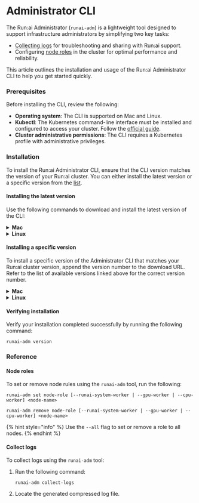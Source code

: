 # Administrator CLI

The Run:ai Administrator  (`runai-adm`) is a lightweight tool designed to support infrastructure administrators by simplifying two key tasks:

* [Collecting logs](../../infrastructure-procedures/logs-collection.md) for troubleshooting and sharing with Run:ai support.
* Configuring [node roles](../../advanced-setup/node-roles.md) in the cluster for optimal performance and reliability.

This article outlines the installation and usage of the Run:ai Administrator CLI to help you get started quickly.

### Prerequisites

Before installing the CLI, review the following:

* **Operating system**: The CLI is supported on Mac and Linux.
* **Kubectl**: The Kubernetes command-line interface must be installed and configured to access your cluster. Follow the [official guide](https://kubernetes.io/docs/tasks/tools/install-kubectl/).
* **Cluster administrative permissions**: The CLI requires a Kubernetes profile with administrative privileges.

### Installation

To install the Run:ai Administrator CLI, ensure that the CLI version matches the version of your Run:ai cluster. You can either install the latest version or a specific version from the [list](https://runai.jfrog.io/ui/native/cli/runai-admin-cli/).

#### Installing the latest version

Use the following commands to download and install the latest version of the CLI:

<details>

<summary><strong>Mac</strong></summary>

```bash
wget --content-disposition https://app.run.ai/v1/k8s/admin-cli/darwin  
chmod +x runai-adm  
sudo mv runai-adm /usr/local/bin/runai-adm
```

</details>

<details>

<summary><strong>Linux</strong></summary>

```bash
wget --content-disposition https://app.run.ai/v1/k8s/admin-cli/linux  
chmod +x runai-adm  
sudo mv runai-adm /usr/local/bin/runai-adm
```

</details>

#### Installing a specific version

To install a specific version of the Administrator CLI that matches your Run:ai cluster version, append the version number to the download URL. Refer to the list of available versions linked above for the correct version number.

<details>

<summary><strong>Mac</strong></summary>

```bash
wget --content-disposition https://app.run.ai/v1/k8s/admin-cli/<version>/darwin # Replace <version> with the desired version in the format vX.X.X (e.g., v2.19.5) 
chmod +x runai-adm  
sudo mv runai-adm /usr/local/bin/runai-adm
```

</details>

<details>

<summary><strong>Linux</strong></summary>

```bash
wget --content-disposition https://app.run.ai/v1/k8s/admin-cli/<version>/linux # Replace <version> with the desired version in the format vX.X.X (e.g., v2.19.5)
chmod +x runai-adm  
sudo mv runai-adm /usr/local/bin/runai-adm
```

</details>

#### Verifying installation

Verify your installation completed successfully by running the following command:

```
runai-adm version  
```

### Reference

#### Node roles

To set or remove node rules using the `runai-adm` tool, run the following:

```
runai-adm set node-role [--runai-system-worker | --gpu-worker | --cpu-worker] <node-name>
```

```
runai-adm remove node-role [--runai-system-worker | --gpu-worker | --cpu-worker] <node-name>
```

{% hint style="info" %}
Use the `--all` flag to set or remove a role to all nodes.
{% endhint %}

#### Collect logs

To collect logs using the `runai-adm` tool:

1.  Run the following command:

    ```
    runai-adm collect-logs
    ```
2. Locate the generated compressed log file.

